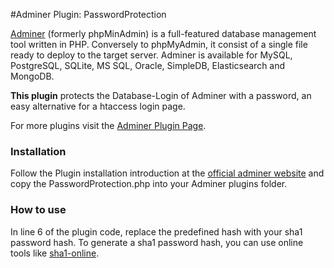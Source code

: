 #Adminer Plugin: PasswordProtection

[Adminer](http://www.adminer.org/) (formerly phpMinAdmin) is a full-featured database management tool written in PHP. Conversely to phpMyAdmin, it consist of a single file ready to deploy to the target server. Adminer is available for MySQL, PostgreSQL, SQLite, MS SQL, Oracle, SimpleDB, Elasticsearch and MongoDB. 

**This plugin** protects the Database-Login of Adminer with a password, an easy alternative for a htaccess login page.

For more plugins visit the [Adminer Plugin Page](http://www.adminer.org/plugins/).

### Installation
Follow the Plugin installation introduction at the [official adminer website](http://www.adminer.org/plugins/) and copy the PasswordProtection.php into your Adminer plugins folder.

### How to use
In line 6 of the plugin code, replace the predefined hash with your sha1 password hash.
To generate a sha1 password hash, you can use online tools like [sha1-online](http://www.sha1-online.com/).
